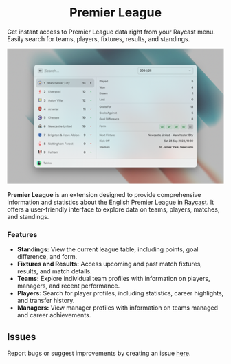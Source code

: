 <p align="center">
  <h1 align="center">Premier League</h1>
</p>

Get instant access to Premier League data right from your Raycast menu. Easily search for teams, players, fixtures, results, and standings.

![Example](./metadata/premier-league-1.png)

**Premier League** is an extension designed to provide comprehensive information and statistics about the English Premier League in [Raycast](https://raycast.com/). It offers a user-friendly interface to explore data on teams, players, matches, and standings.

### Features

* **Standings:** View the current league table, including points, goal difference, and form.
* **Fixtures and Results:** Access upcoming and past match fixtures, results, and match details.
* **Teams:** Explore individual team profiles with information on players, managers, and recent performance.
* **Players:** Search for player profiles, including statistics, career highlights, and transfer history.
* **Managers:** View manager profiles with information on teams managed and career achievements.

## Issues

Report bugs or suggest improvements by creating an issue [here](https://github.com/anhthang/raycast-premier-league/issues).
